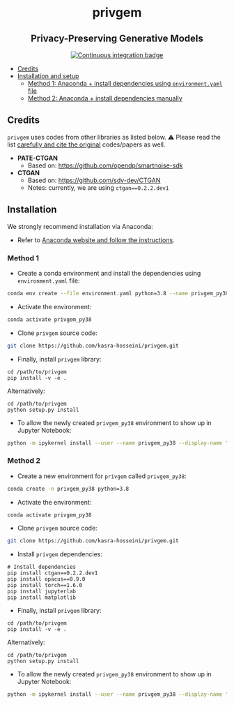 <div align="center">
    <br>
    <p align="center">
    <h1>privgem</h1>
    </p>
    <h2>Privacy-Preserving Generative Models</h2>
</div>

<p align="center">
    <a href="https://github.com/kasra-hosseini/privgem/workflows/Continuous%20integration/badge.svg">
        <img alt="Continuous integration badge" src="https://github.com/kasra-hosseini/privgem/workflows/Continuous%20integration/badge.svg">
    </a>
    <br/>
</p>


- [Credits](#credits)
- [Installation and setup](#installation)
  - [Method 1: Anaconda + install dependencies using `environment.yaml` file](#method-1)
  - [Method 2: Anaconda + install dependencies manually](#method-2)

## Credits

`privgem` uses codes from other libraries as listed below.
⚠️ Please read the list <ins>carefully and cite the original</ins> codes/papers as well.

* **PATE-CTGAN**
    * Based on: https://github.com/opendp/smartnoise-sdk
* **CTGAN**
    * Based on: https://github.com/sdv-dev/CTGAN
    * Notes: currently, we are using `ctgan==0.2.2.dev1`
    
## Installation

We strongly recommend installation via Anaconda:

* Refer to [Anaconda website and follow the instructions](https://docs.anaconda.com/anaconda/install/).

### Method 1

* Create a conda environment and install the dependencies using `environment.yaml` file:

```bash
conda env create --file environment.yaml python=3.8 --name privgem_py38
```

* Activate the environment:

```bash
conda activate privgem_py38
```

* Clone `privgem` source code:

```bash
git clone https://github.com/kasra-hosseini/privgem.git
```

* Finally, install `privgem` library:

```
cd /path/to/privgem
pip install -v -e .
```

Alternatively:

```
cd /path/to/privgem
python setup.py install
```

* To allow the newly created `privgem_py38` environment to show up in Jupyter Notebook:

```bash
python -m ipykernel install --user --name privgem_py38 --display-name "Python (privgem_py38)"
```

### Method 2

* Create a new environment for `privgem` called `privgem_py38`:

```bash
conda create -n privgem_py38 python=3.8
```

* Activate the environment:

```bash
conda activate privgem_py38
```

* Clone `privgem` source code:

```bash
git clone https://github.com/kasra-hosseini/privgem.git
```

* Install `privgem` dependencies:

```
# Install dependencies
pip install ctgan==0.2.2.dev1
pip install opacus==0.9.0
pip install torch==1.6.0
pip install jupyterlab
pip install matplotlib
```

* Finally, install `privgem` library:

```
cd /path/to/privgem
pip install -v -e .
```

Alternatively:

```
cd /path/to/privgem
python setup.py install
```

* To allow the newly created `privgem_py38` environment to show up in Jupyter Notebook:

```bash
python -m ipykernel install --user --name privgem_py38 --display-name "Python (privgem_py38)"
```
